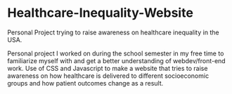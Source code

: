 # Healthcare-Inequality-Website
Personal Project trying to raise awareness on healthcare inequality in the USA.

Personal project I worked on during the school semester in my free time to familiarize myself with and get a better understanding of webdev/front-end work. Use of CSS and Javascript to make a website that tries to raise awareness on how healthcare is delivered to different socioeconomic groups and how patient outcomes change as a result. 

